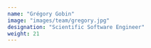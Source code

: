 ```yaml
---
name: "Grégory Gobin"
image: "images/team/gregory.jpg"
designation: "Scientific Software Engineer"
weight: 21
---
```

